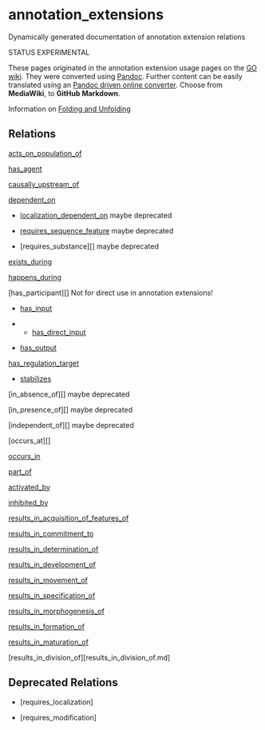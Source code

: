 # annotation_extensions
Dynamically generated documentation of annotation extension relations

STATUS EXPERIMENTAL

These pages originated in the annotation extension usage pages on the [GO wiki](http://wiki.geneontology.org/index.php/Annotation_usage_examples_for_each_annotation_extension_relation). They were converted using [Pandoc](http://johnmacfarlane.net/pandoc). Further content can be easily translated using an [Pandoc driven online converter](http://johnmacfarlane.net/pandoc/try/).  Choose from __MediaWiki__, to __GitHub Markdown__.


Information on [Folding and Unfolding](http://wiki.geneontology.org/index.php/Folding_and_Unfolding)

Relations
---------

[acts\_on\_population\_of](acts\_on\_population\_of.md)

[has\_agent](has\_agent.md)

[causally\_upstream\_of](causally\_upstream\_of.md)

[dependent\_on]()

-   [localization\_dependent\_on]() maybe deprecated

<!-- -->

-   [requires\_sequence\_feature]() maybe deprecated

<!-- -->

-   [requires\_substance][] maybe deprecated

[exists\_during](exists\_during.md)

[happens\_during](happens\_during.md)

[has\_participant][] Not for direct use in annotation extensions!

-   [has\_input](has\_input.md)

<!-- -->

-   -   [has\_direct\_input](has\_direct\_input.md)

<!-- -->

-   [has\_output](has\_output.md)

<!-- -->

[has\_regulation\_target](has\_regulation\_target.md)

<!-- -->

-   [stabilizes](stabilizes.md)

[in\_absence\_of][] maybe deprecated

[in\_presence\_of][] maybe deprecated

[independent\_of][] maybe deprecated

[occurs\_at][]

[occurs\_in](occurs\_in.md)

[part\_of](part\_of.md)

[activated\_by](activated\_by.md)

[inhibited\_by](inhibited\_by.md)

[results\_in\_acquisition\_of\_features\_of](results\_in\_acquisition\_of\_features\_of.md)

[results\_in\_commitment\_to](results\_in\_commitment\_to.md)

[results\_in\_determination\_of](results\_in\_determination\_of.md)

[results\_in\_development\_of](results\_in\_development\_of.md)

[results\_in\_movement\_of](results\_in\_movement\_of.md)

[results\_in\_specification\_of](results\_in\_specification\_of.md)

[results\_in\_morphogenesis\_of](results\_in\_morphogenesis\_of.md)

[results\_in\_formation\_of](results\_in\_formation\_of.md)

[results\_in\_maturation\_of](results\_in\_maturation\_of.md)

[results\_in\_division\_of][results\_in\_division\_of.md]

Deprecated Relations
--------------------

-   [requires\_localization]

<!-- -->

-   [requires\_modification]

 
